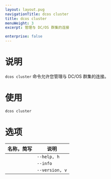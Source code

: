 ```yaml
---
layout: layout.pug
navigationTitle: dcos cluster
title: dcos cluster
menuWeight: 3
excerpt: 管理与 DC/OS 群集的连接

enterprise: false
---
```


# 说明
`dcos cluster` 命令允许您管理与 DC/OS 群集的连接。

# 使用

```bash
dcos cluster
```

# 选项

| 名称，简写 | 说明 |
|---------|-------------|
| | `--help, h` | 显示使用情况。|
| | `--info` | 显示此子命令的简短说明。|
| | `--version, v` | 显示版本信息。 |
